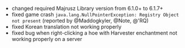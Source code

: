 - changed required Majrusz Library version from 6.1.0+ to 6.1.7+
- fixed game crash `java.lang.NullPointerException: Registry Object not present` (reported by @Maddogkyler, @Note, @'RQ)
- fixed Korean translation not working properly
- fixed bug when right-clicking a hoe with Harvester enchantment not working properly on a server